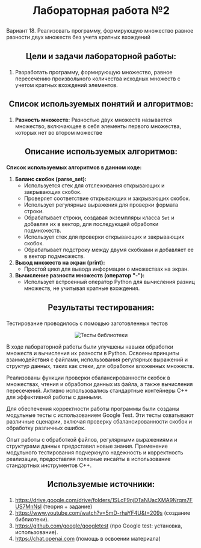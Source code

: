 
# <p align="center">Лабораторная работа №2</p>

Вариант 18. Реализовать программу, формирующую множество равное разности двух множеств без учета кратных вхождений
## <p align="center">Цели и задачи лабораторной работы:</p>
1. Разработать программу, формирующую множество, равное пересечению произвольного количества исходных множеств с учетом кратных вхождений элементов.


## <p align="center">Список используемых понятий и алгоритмов:</p>


1. **Разность множеств:**
Разностью двух множеств называется множество, включающее в себя элементы первого множества, которых нет во втором можестве



## <p align="center">Описание используемых алгоритмов:</p>
**Список используемых алгоритмов в данном коде:**

1. **Баланс скобок (parse_set):**
   - Используется стек для отслеживания открывающих и закрывающих скобок.
   - Проверяет соответствие открывающих и закрывающих скобок.
   - Использует регулярные выражения для проверки формата строки.
   - Обрабатывает строки, создавая экземпляры класса `Set` и добавляя их в вектор, для последующей обработки подмножеств.
    - Использует стек для проверки открывающих и закрывающих скобок.
   - Обрабатывает подстроку между двумя скобками и добавляет ее в вектор подмножеств.
2. **Вывод множеств на экран (print):**
   - Простой цикл для вывода информации о множествах на экран.
3. **Вычисление разности множеств (оператор "-"):**
   - Использует встроенный оператор Python для вычисления разниц множеств, не учитывая кратные вхождения.



## <p align="center">Результаты тестирования:</p>
Тестирование проводилось с помощью заготовленных тестов

<p align="center">
  <img src="https://github.com/iis-32170x/RPIIS/blob/%D0%93%D1%80%D0%B8%D0%B1%D0%B0%D0%BD%D0%BE%D0%B2_%D0%95/sem2/lab2/image.png" alt="Тесты библиотеки">
</p>



В ходе лабораторной работы были улучшены навыки обработки множеств и вычисления их разности в Python. Освоены принципы взаимодействия с файлами, использования регулярных выражений и структур данных, таких как стеки, для обработки вложенных множеств.

Реализованы функции проверки сбалансированности скобок в множествах, чтения и обработки данных из файла, а также вычисления пересечений. Активно использовались стандартные контейнеры C++ для эффективной работы с данными.

Для обеспечения корректности работы программы были созданы модульные тесты с использованием Google Test. Эти тесты охватывают различные сценарии, включая проверку сбалансированности скобок и обработку различных ошибок.

Опыт работы с обработкой файлов, регулярными выражениями и структурами данных предоставил новые знания. Применение модульного тестирования подчеркнуло надежность и корректность реализации, предоставляя полезные инсайты в использование стандартных инструментов C++.

## <p align="center">Используемые источники:</p>
1. https://drive.google.com/drive/folders/1SLcF9njDTaNUacXMA9Nrqm7FUS7MnNsI (теория + задание)
2. https://www.youtube.com/watch?v=5mD-rhaYF4U&t=209s (создание библиотеки).
3. https://github.com/google/googletest (про Google test: установка, использование).
4. https://chat.openai.com (помощь в освоении материала)
